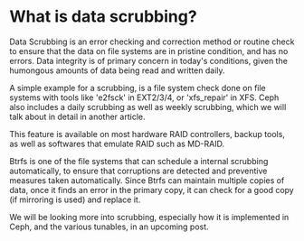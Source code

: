 # What is data scrubbing?

<!--more-->
Data Scrubbing is an error checking and correction method or routine check to ensure that the data on file systems are in pristine condition, and has no errors. Data integrity is of primary concern in today's conditions, given the humongous amounts of data being read and written daily.

A simple example for a scrubbing, is a file system check done on file systems with tools like 'e2fsck' in EXT2/3/4, or 'xfs\_repair' in XFS. Ceph also includes a daily scrubbing as well as weekly scrubbing, which we will talk about in detail in another article.

This feature is available on most hardware RAID controllers, backup tools, as well as softwares that emulate RAID such as MD-RAID.

Btrfs is one of the file systems that can schedule a internal scrubbing automatically, to ensure that corruptions are detected and preventive measures taken automatically. Since Btrfs can maintain multiple copies of data, once it finds an error in the primary copy, it can check for a good copy (if mirroring is used) and replace it.

We will be looking more into scrubbing, especially how it is implemented in Ceph, and the various tunables, in an upcoming post.

